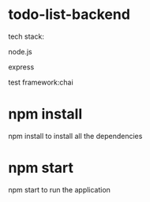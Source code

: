 # todo-list-backend

tech stack:

node.js

express

test framework:chai

# npm install

npm install to install all the dependencies

# npm start

npm start to run the application
